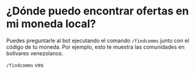 # ¿Dónde puedo encontrar ofertas en mi moneda local?

Puedes preguntarle al bot ejecutando el comando `/findcomms` junto con el código de tu moneda.
Por ejemplo, esto te muestra las comunidades en bolívares venezolanos.

`/findcomms` ves
